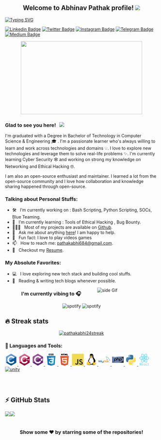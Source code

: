 <h2 align="center">
  Welcome to Abhinav Pathak profile!
<img src="https://media.giphy.com/media/WUlplcMpOCEmTGBtBW/giphy.gif" width="30">
</h2>

[![Typing SVG](https://readme-typing-svg.herokuapp.com?font=Cooper+Black&color=18BEF7&size=30&center=true&vCenter=true&width=1000&height=30&lines=Hi+%F0%9F%91%8B;I'm+a+Computer+Engineer%F0%9F%92%BB;I'm+Cyber+Security+Enthusiast;Have+Knowledge+of+Ethical+Hacking;Always+try+to+learn+new+things)](https://git.io/typing-svg)

[![Linkedin Badge](https://img.shields.io/badge/LinkedIn-0077B5?style=for-the-badge&logo=linkedin&logoColor=white)](https://www.linkedin.com/in/pathakabhi24/)
[![Twitter Badge](https://img.shields.io/badge/Twitter-1DA1F2?style=for-the-badge&logo=twitter&logoColor=white)](https://twitter.com/abhipathak24/)
[![Instagram Badge](https://img.shields.io/badge/Instagram-E4405F?style=for-the-badge&logo=instagram&logoColor=white)](https://www.instagram.com/abhipathak24/)
[![Telegram Badge](https://img.shields.io/badge/Telegram-2CA5E0?style=for-the-badge&logo=telegram&logoColor=white)](https://t.me/Abhipathak)
[![Medium Badge](https://img.shields.io/badge/Medium-12100E?style=for-the-badge&logo=medium&logoColor=white)](https://pathakabhi24.medium.com/)

  <p align="center">
  <img width="400" height="240" src="https://media.giphy.com/media/KYh90pNGHTEEMryoqo/giphy.gif">
  </p>


### Glad to see you here! &nbsp; ![](https://visitor-badge.glitch.me/badge?page_id=pathakabhi24&style=flat-square&color=0088cc)

I'm graduated with a Degree in Bachelor of Technology in Computer Science & Engineering 🎓 . I'm a passionate learner who's always willing to learn and work across technologies and domains 💡. I love to explore new technologies and leverage them to solve real-life problems ✨. I'm currently learning Cyber Security 🕸️ and working on strong my knowledge on Networking and Ethical Hacking 🤓.

I am also an open-source enthusiast and maintainer. I learned a lot from the open-source community and I love how collaboration and knowledge sharing happened through open-source.




### Talking about Personal Stuffs:

- 🛠 &nbsp; I’m currently working on  : Bash Scripting, Python Scripting, SOCs, Blue Teaming.
- 🚀 &nbsp; I’m currently learning  : Tools of Ethical Hacking , Bug Bounty.
- 👨🏻‍💻 &nbsp; Most of my projects are available on [Github](https://github.com/pathakabhi24).
- 💬 &nbsp; Ask me about anything [here](https://www.instagram.com/abhipathak24/)! I am happy to help.
- 👾 &nbsp; Fun fact: I love to play videos games
- 📫 &nbsp; How to reach me: pathakabhi684@gmail.com.
- 📝 &nbsp; Checkout my [Resume](https://drive.google.com/file/d/1Y1NCrkgI-G2s_0_XcVfrcwwZN4vT5ql2/view?usp=sharing).

### My Absolute Favorites:

- 💻 &nbsp; I love exploring new tech stack and building cool stuffs.
- 📰 &nbsp; Reading & writing tech blogs whenever possible.

<a href="https://ko-fi.com/sciencepal"> <img src="https://media3.giphy.com/media/ZEB6yFbLnhyQf7g3hn/giphy.gif" alt="side Gif" align="right" width="200" height="auto"/> </a>


<h3 align="center">I'm currently vibing to 🎧</h3>
<p align="center"> <img src="https://spotify-github-profile.vercel.app/api/view.svg?uid=n0rm1kq3erv1julqyq7evfmgi&cover_image=true&theme=compact" height="300px" alt="spotify"> <img src="https://spotify-recently-played-readme.vercel.app/api?user=n0rm1kq3erv1julqyq7evfmgi" alt="spotify" height="300px"/></p>




## 🔥 Streak stats

<!-- GitHub Readme Streak Stats - https://github.com/pathakabhi24/github-readme-streak-stats -->
<p align="center">
  <a href="https://github.com/pathakabhi24/github-readme-streak-stats">
    <img title="🔥 Get streak stats for your profile at git.io/streak-stats" alt="pathakabhi24streak" src="https://github-readme-streak-stats.herokuapp.com/?user=pathakabhi24&theme=monokai-metallian&hide_border=true"/>
  </a>
</p>

<!-- Some badges are from https://github.com/Ileriayo/markdown-badges -->


### 🔨 Languages and Tools:

<p align="left"> <a href="https://www.cprogramming.com/" target="_blank"> <img src="https://raw.githubusercontent.com/devicons/devicon/master/icons/c/c-original.svg" alt="c" width="40" height="40"/> </a> <a href="https://www.w3schools.com/cpp/" target="_blank"> <img src="https://raw.githubusercontent.com/devicons/devicon/master/icons/cplusplus/cplusplus-original.svg" alt="cplusplus" width="40" height="40"/> </a> <a href="https://www.w3schools.com/cs/" target="_blank"> <img src="https://raw.githubusercontent.com/devicons/devicon/master/icons/csharp/csharp-original.svg" alt="csharp" width="40" height="40"/> </a> <a href="https://www.w3schools.com/css/" target="_blank"> <img src="https://raw.githubusercontent.com/devicons/devicon/master/icons/css3/css3-original-wordmark.svg" alt="css3" width="40" height="40"/> </a> <a href="https://www.w3.org/html/" target="_blank"> <img src="https://raw.githubusercontent.com/devicons/devicon/master/icons/html5/html5-original-wordmark.svg" alt="html5" width="40" height="40"/> </a> <a href="https://developer.mozilla.org/en-US/docs/Web/JavaScript" target="_blank"> <img src="https://raw.githubusercontent.com/devicons/devicon/master/icons/javascript/javascript-original.svg" alt="javascript" width="40" height="40"/> </a> <a href="https://www.linux.org/" target="_blank"> <img src="https://raw.githubusercontent.com/devicons/devicon/master/icons/linux/linux-original.svg" alt="linux" width="40" height="40"/> </a> <a href="https://www.mysql.com/" target="_blank"> <img src="https://raw.githubusercontent.com/devicons/devicon/master/icons/mysql/mysql-original-wordmark.svg" alt="mysql" width="40" height="40"/> </a> <a href="https://www.php.net" target="_blank"> <img src="https://raw.githubusercontent.com/devicons/devicon/master/icons/php/php-original.svg" alt="php" width="40" height="40"/> </a> <a href="https://www.python.org" target="_blank"> <img src="https://raw.githubusercontent.com/devicons/devicon/master/icons/python/python-original.svg" alt="python" width="40" height="40"/> </a> <a href="https://reactjs.org/" target="_blank"> <img src="https://raw.githubusercontent.com/devicons/devicon/master/icons/react/react-original-wordmark.svg" alt="react" width="40" height="40"/> </a> <a href="https://unity.com/" target="_blank"> <img src="https://www.vectorlogo.zone/logos/unity3d/unity3d-icon.svg" alt="unity" width="40" height="40"/> </a> </p>


<br />
<br />

## ⚡ GitHub Stats

<img align="left" src="https://github-readme-stats.vercel.app/api?username=pathakabhi24&show_icons=true&count_private=true&theme=gruvbox" />
<img src="https://github-readme-stats.vercel.app/api/top-langs/?username=pathakabhi24&layout=compact&count_private=true&theme=gruvbox" />



#

<div align="center">

### Show some ❤️ by starring some of the repositories!

</div>


